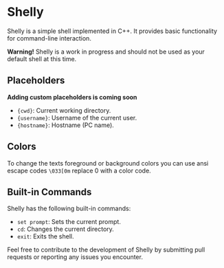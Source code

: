 # Shelly

Shelly is a simple shell implemented in C++. It provides basic functionality for command-line interaction.

**Warning!** Shelly is a work in progress and should not be used as your default shell at this time.

## Placeholders

**Adding custom placeholders is coming soon**

- `{cwd}`: Current working directory.
- `{username}`: Username of the current user.
- `{hostname}`: Hostname (PC name).

## Colors

To change the texts foreground or background colors you can use ansi escape codes
``\033[0m``
replace 0 with a color code.

## Built-in Commands

Shelly has the following built-in commands:

- `set prompt`: Sets the current prompt.
- `cd`: Changes the current directory.
- `exit`: Exits the shell.

Feel free to contribute to the development of Shelly by submitting pull requests or reporting any issues you encounter.
